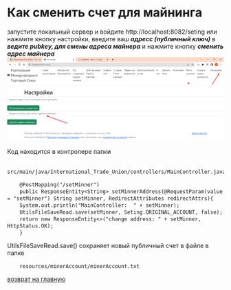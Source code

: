 # Как сменить счет для майнинга

запустите локальный сервер и войдите http://localhost:8082/seting
или нажмите кнопку настройки, введите ваш ***адресс (публичный ключ)*** 
в ***ведите pubkey, для смены адреса майнера*** и нажмите кнопку
***сменить адрес майнера***
![сменить адрес майнера](../screenshots/change-miner.png)

Код находится в контролере папки 
````
    src/main/java/International_Trade_Union/controllers/MainController.java
````
````
    @PostMapping("/setMinner")
    public ResponseEntity<String> setMinnerAddress(@RequestParam(value = "setMinner") String setMinner, RedirectAttributes redirectAttrs){
    System.out.println("MainController:  " + setMinner);
    UtilsFileSaveRead.save(setMinner, Seting.ORIGINAL_ACCOUNT, false);
    return new ResponseEntity<>("change address: " + setMinner, HttpStatus.OK);
    }
````

UtilsFileSaveRead.save() сохраняет новый публичный счет в файле
в папке
````
    resources/minerAccount/minerAccount.txt
````

[возврат на главную](../readme.md)